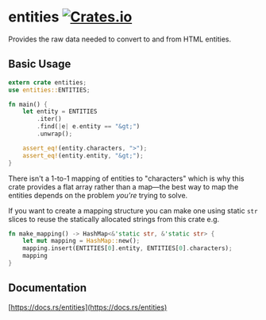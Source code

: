 # entities [![Crates.io](https://img.shields.io/crates/v/entities.svg?maxAge=3600)](https://crates.io/crates/entities)

Provides the raw data needed to convert to and from HTML entities.

## Basic Usage

```rust
extern crate entities;
use entities::ENTITIES;

fn main() {
    let entity = ENTITIES
        .iter()
        .find(|e| e.entity == "&gt;")
        .unwrap();

    assert_eq!(entity.characters, ">");
    assert_eq!(entity.entity, "&gt;");
}
```

There isn't a 1-to-1 mapping of entities to "characters" which is why this
crate provides a flat array rather than a map&mdash;the best way to map the
entities depends on the problem _you're_ trying to solve.

If you want to create a mapping structure you can make one using static `str`
slices to reuse the statically allocated strings from this crate e.g.

```rust
fn make_mapping() -> HashMap<&'static str, &'static str> {
    let mut mapping = HashMap::new();
    mapping.insert(ENTITIES[0].entity, ENTITIES[0].characters);
    mapping
}
```

## Documentation

[https://docs.rs/entities](https://docs.rs/entities)
